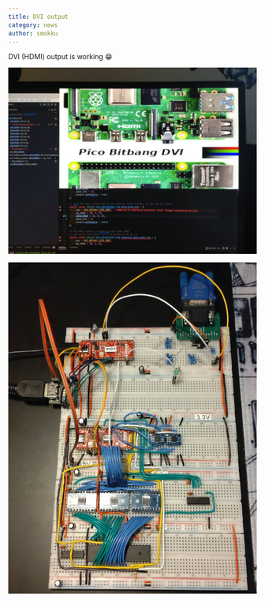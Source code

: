 ```yaml
---
title: DVI output
category: news
author: smokku
---
```


DVI (HDMI) output is working 😁

![DVI output](/images/2024-03-18_DVI_output.png)

![X65 breadboard](/images/2024-03-18_board.png)
